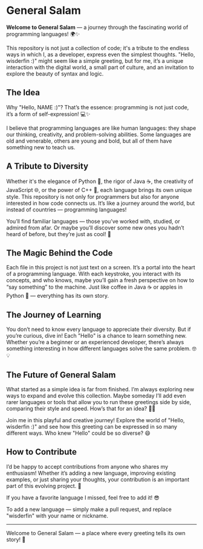 # General Salam

**Welcome to General Salam** — a journey through the fascinating world of programming languages! 🌍✨

This repository is not just a collection of code; it's a tribute to the endless ways in which I, as a developer, express even the simplest thoughts. "Hello, wisderfin :)" might seem like a simple greeting, but for me, it’s a unique interaction with the digital world, a small part of culture, and an invitation to explore the beauty of syntax and logic.

## The Idea

Why "Hello, NAME :)"? That’s the essence: programming is not just code, it’s a form of self-expression! 💻✨

I believe that programming languages are like human languages: they shape our thinking, creativity, and problem-solving abilities. Some languages are old and venerable, others are young and bold, but all of them have something new to teach us.

## A Tribute to Diversity

Whether it's the elegance of Python 🐍, the rigor of Java ☕, the creativity of JavaScript 🌐, or the power of C++ 💪, each language brings its own unique style. This repository is not only for programmers but also for anyone interested in how code connects us. It’s like a journey around the world, but instead of countries — programming languages!

You’ll find familiar languages — those you’ve worked with, studied, or admired from afar. Or maybe you’ll discover some new ones you hadn’t heard of before, but they’re just as cool! 🌟

## The Magic Behind the Code

Each file in this project is not just text on a screen. It’s a portal into the heart of a programming language. With each keystroke, you interact with its concepts, and who knows, maybe you’ll gain a fresh perspective on how to “say something” to the machine. Just like coffee in Java ☕ or apples in Python 🍎 — everything has its own story.

## The Journey of Learning

You don’t need to know every language to appreciate their diversity. But if you’re curious, dive in! Each "Hello" is a chance to learn something new. Whether you’re a beginner or an experienced developer, there’s always something interesting in how different languages solve the same problem. 🤓💡

## The Future of General Salam

What started as a simple idea is far from finished. I’m always exploring new ways to expand and evolve this collection. Maybe someday I’ll add even rarer languages or tools that allow you to run these greetings side by side, comparing their style and speed. How’s that for an idea? 🚀💬

Join me in this playful and creative journey! Explore the world of "Hello, wisderfin :)" and see how this greeting can be expressed in so many different ways. Who knew "Hello" could be so diverse? 😄

## How to Contribute

I’d be happy to accept contributions from anyone who shares my enthusiasm! Whether it’s adding a new language, improving existing examples, or just sharing your thoughts, your contribution is an important part of this evolving project. 🙌

If you have a favorite language I missed, feel free to add it! 😎

To add a new language — simply make a pull request, and replace "wisderfin" with your name or nickname.

---

Welcome to General Salam — a place where every greeting tells its own story! 🌟
